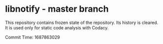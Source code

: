 # libnotify - master branch

This repository contains frozen state of the repository.
Its history is cleared. It is used only for static code
analysis with Codacy.

Commit Time: 1687863029
